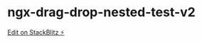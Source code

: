 # ngx-drag-drop-nested-test-v2

[Edit on StackBlitz ⚡️](https://stackblitz.com/edit/angular-ivy-fegm2h)